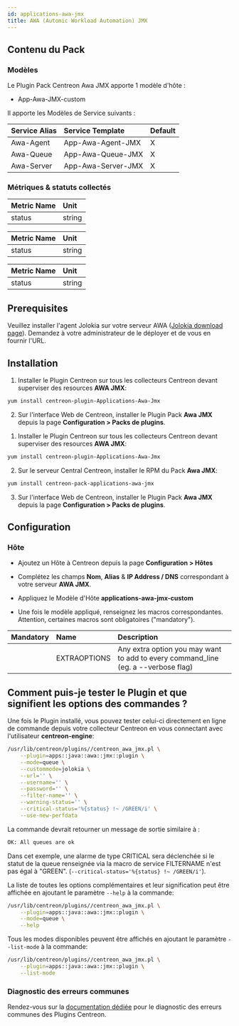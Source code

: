 ```yaml
---
id: applications-awa-jmx
title: AWA (Automic Workload Automation) JMX
---
```


## Contenu du Pack

### Modèles

Le Plugin Pack Centreon Awa JMX apporte 1 modèle d'hôte :
* App-Awa-JMX-custom

Il apporte les Modèles de Service suivants :

| Service Alias | Service Template   | Default |
|:--------------|:-------------------|:--------|
| Awa-Agent     | App-Awa-Agent-JMX  | X       |
| Awa-Queue     | App-Awa-Queue-JMX  | X       |
| Awa-Server    | App-Awa-Server-JMX | X       |

### Métriques & statuts collectés

<!--DOCUSAURUS_CODE_TABS-->

<!--Awa-Agent-->

| Metric Name | Unit   |
|:------------|:-------|
| status      | string |

<!--Awa-Queue-->

| Metric Name | Unit   |
|:------------|:-------|
| status      | string |

<!--Awa-Server-->

| Metric Name | Unit   |
|:------------|:-------|
| status      | string |

<!--END_DOCUSAURUS_CODE_TABS-->

## Prerequisites

Veuillez installer l'agent Jolokia sur votre serveur AWA ([Jolokia download page](https://jolokia.org/download.html)).
Demandez à votre administrateur de le déployer et de vous en fournir l'URL.

## Installation

<!--DOCUSAURUS_CODE_TABS-->

<!--Online License-->

1. Installer le Plugin Centreon sur tous les collecteurs Centreon devant superviser des resources **AWA JMX**:

```bash
yum install centreon-plugin-Applications-Awa-Jmx
```

2. Sur l'interface Web de Centreon, installer le Plugin Pack **Awa JMX** depuis la page **Configuration > Packs de plugins**.

<!--Offline License-->

1. Installer le Plugin Centreon sur tous les collecteurs Centreon devant superviser des resources **AWA JMX**:

```bash
yum install centreon-plugin-Applications-Awa-Jmx
```

2. Sur le serveur Central Centreon, installer le RPM du Pack **Awa JMX**:

 ```bash
yum install centreon-pack-applications-awa-jmx
```

3. Sur l'interface Web de Centreon, installer le Plugin Pack **Awa JMX** depuis la page **Configuration > Packs de plugins**.

<!--END_DOCUSAURUS_CODE_TABS-->

## Configuration

### Hôte

* Ajoutez un Hôte à Centreon depuis la page **Configuration > Hôtes**
* Complétez les champs **Nom**, **Alias** & **IP Address / DNS** correspondant à votre serveur **AWA JMX**.
* Appliquez le Modèle d'Hôte **applications-awa-jmx-custom**

* Une fois le modèle appliqué, renseignez les macros correspondantes. Attention, certaines macros sont obligatoires ("mandatory"). 

| Mandatory | Name         | Description                                                                                     |
|:----------|:-------------|:------------------------------------------------------------------------------------------------|
|           | EXTRAOPTIONS | Any extra option you may want to add to every command\_line (eg. a --verbose flag) |

## Comment puis-je tester le Plugin et que signifient les options des commandes ? 

Une fois le Plugin installé, vous pouvez tester celui-ci directement en ligne 
de commande depuis votre collecteur Centreon en vous connectant avec 
l'utilisateur **centreon-engine**:

```bash
/usr/lib/centreon/plugins//centreon_awa_jmx.pl \
    --plugin=apps::java::awa::jmx::plugin \
    --mode=queue \
    --custommode=jolokia \
    --url='' \
    --username='' \
    --password='' \
    --filter-name='' \
    --warning-status='' \
    --critical-status='%{status} !~ /GREEN/i' \
    --use-new-perfdata 
```

La commande devrait retourner un message de sortie similaire à :

```bash
OK: All queues are ok 
```

Dans cet exemple, une alarme de type CRITICAL sera déclenchée si le statut de la 
queue renseignée via la macro de service FILTERNAME n'est pas égal à "GREEN".
(`--critical-status='%{status} !~ /GREEN/i'`).

La liste de toutes les options complémentaires et leur signification peut être
affichée en ajoutant le paramètre `--help` à la commande:

```bash
/usr/lib/centreon/plugins//centreon_awa_jmx.pl \
    --plugin=apps::java::awa::jmx::plugin \
    --mode=queue \
    --help
 ```

Tous les modes disponibles peuvent être affichés en ajoutant le paramètre 
`--list-mode` à la commande:

```bash
/usr/lib/centreon/plugins//centreon_awa_jmx.pl \
    --plugin=apps::java::awa::jmx::plugin \
    --list-mode
 ```

### Diagnostic des erreurs communes

Rendez-vous sur la [documentation dédiée](../tutorials/troubleshooting-plugins.html)
pour le diagnostic des erreurs communes des Plugins Centreon.